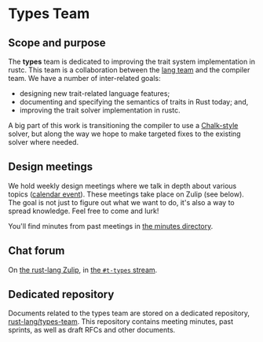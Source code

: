 # Types Team

## Scope and purpose

The **types** team is dedicated to improving the trait
system implementation in rustc. This team is a collaboration
between the [lang team] and the compiler team. We have a number of inter-related
goals:

- designing new trait-related language features;
- documenting and specifying the semantics of traits in Rust today; and,
- improving the trait solver implementation in rustc.

[lang team]: https://github.com/rust-lang/lang-team/

A big part of this work is transitioning the compiler to use a
[Chalk-style] solver, but along the way we hope to make targeted fixes
to the existing solver where needed.

[Chalk-style]: https://github.com/rust-lang-nursery/chalk

## Design meetings

We hold weekly design meetings where we talk in depth about various
topics ([calendar event][ce-design]).  These meetings take place on Zulip (see below). The goal is
not just to figure out what we want to do, it's also a way to spread
knowledge. Feel free to come and lurk!

[ce-design]: https://calendar.google.com/event?action=TEMPLATE&tmeid=MnFmbmdkaGV0aXE3Zjc4cjlpNWVjNDRoZXMgNnU1cnJ0Y2U2bHJ0djA3cGZpM2RhbWdqdXNAZw&tmsrc=6u5rrtce6lrtv07pfi3damgjus%40group.calendar.google.com

You'll find minutes from past meetings in [the minutes directory](minutes).

## Chat forum

On [the rust-lang Zulip][z], in [the `#t-types` stream][s].

[z]: https://rust-lang.zulipchat.com/
[s]: https://rust-lang.zulipchat.com/#narrow/stream/144729-t-types

## Dedicated repository

Documents related to the types team are stored on a
dedicated repository, [rust-lang/types-team]. This repository contains
meeting minutes, past sprints, as well as draft RFCs and other
documents.

[rust-lang/types-team]: https://github.com/rust-lang/types-team
